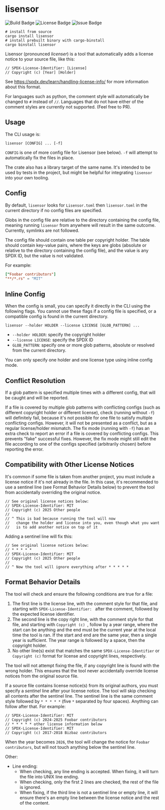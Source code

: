 # lisensor

![Build Badge](https://img.shields.io/github/check-runs/Pistonite/lisensor/main)
![License Badge](https://img.shields.io/github/license/Pistonite/lisensor)
![Issue Badge](https://img.shields.io/github/issues/Pistonite/lisensor)

```
# install from source
cargo install lisensor
# install prebuilt binary with cargo-binstall
cargo binstall lisensor
```

Lisensor (pronounced *licenser*) is a tool that automatically adds a
license notice to your source file, like this:

```
// SPDX-License-Identifier: [License]
// Copyright (c) [Year] [Holder]
```

See https://spdx.dev/learn/handling-license-info/ for more information
about this format.

For languages such as python, the comment style will automatically
be changed to `#` instead of `//`. Languages that do not have
either of the comment styles are currently not supported. (Feel free to PR).

## Usage

The CLI usage is:
```
lisensor [CONFIG] ... [-f]
```

`CONFIG` is one of more config file for Lisensor (see below). `-f` will attempt to automatically
fix the files in place.

The crate also has a library target of the same name. It's intended to be
used by tests in the project, but might be helpful for integrating `lisensor` into your own tooling.

## Config
By default, `lisensor` looks for `Lisensor.toml` then `lisensor.toml`
in the current directory if no config files are specified.

Globs in the config file are relative to the directory containing
the config file, meaning running `lisensor` from anywhere will result
in the same outcome. Currently, symlinks are not followed.

The config file should contain one table per copyright holder.
The table should contain key-value pairs, where the keys are
globs (absolute or relative to the directory containing the config file),
and the value is any SPDX ID, but the value is not validated.

For example:

```toml
["Foobar contributors"]
"**/*.rs" = "MIT"
```

## Inline Config
When the config is small, you can specify it directly in the CLI using
the following flags. You cannot use these flags if a config file is specified,
or a compatible config is found in the current directory.

```
lisensor --holder HOLDER --license LICENSE [GLOB_PATTERN] ...
```

- `--holder HOLDER`: specify the copyright holder
- `--license LICENSE`: specify the SPDX ID
- `GLOB_PATTERN`: specify one or more glob patterns, absolute or resolved
  from the current directory.

You can only specify one holder and one license type using inline config mode.

## Conflict Resolution
If a glob pattern is specified multiple times with a different config,
that will be caught and will be reported.

If a file is covered by multiple glob patterns with conflicting configs
(such as different copyright holder or different license), check (running without `-f`)
will definitely fail, because it's not possible for one file
to satisfy multiple conflicting configs. However, it will not be presented
as a conflict, but as a regular license/holder mismatch.
The fix mode (running with `-f`) has an extra check to report an error
if a file is covered by conflicting configs. This prevents "fake" successful
fixes. However, the fix mode might still edit the file according to one
of the configs specified (arbitrarily chosen) before reporting the error.

## Compatibility with Other License Notices
It's common if some file is taken from another project, you must include
a license notice if it's not already in the file. In this case,
it's recommended to use a sentinel line (see Format Behavior Details below)
to prevent the tool from accidentally overriding the original notice.

```
// See original license notices below:
// SPDX-License-Identifier: MIT
// Copyright (c) 2025 Other people
// 
// ^ This is bad because running the tool will now
//   change the holder and license into you, even though what you want
//   is to add another notice on top of it
```

Adding a sentinel line will fix this:
```
// See original license notices below:
// * * * * *
// SPDX-License-Identifier: MIT
// Copyright (c) 2025 Other people
// 
// ^ Now the tool will ignore everything after * * * * *
```

## Format Behavior Details
The tool will check and ensure the following conditions are true for a file:

1. The first line is the license line, with the comment style for that file,
   and starting with `SPDX-License-Identifier: ` after the comment, followed
   by the expected license identifier.
2. The second line is the copy right line, with the comment style for that file,
   and starting with `Copyright (c) `, follow by a year range, where the start
   can be anything and the end must be the current year at the local time the tool
   is ran. If the start and end are the same year, then a single year is sufficient.
   The year range is followed by a space, then the copyright holder.
3. No other line(s) exist that matches the same `SPDX-License-Identifier`
   or `Copyright (c)` format for license and copyright lines, respectively.

The tool will not attempt fixing the file, if any copyright line is found
with the wrong holder. This ensures that the tool never accidentally override
license notices from the original source file.

If a source file contains license notice(s) from its original authors,
you must specify a *sentinel* line after your license notice. The tool
will skip checking all contents after the sentinel line. The sentinel line
is the same comment style followed by `* * * * *` (five `*` separated by four spaces).
Anything can follow after that. For example:

```
// SPDX-License-Identifier: MIT
// Copyright (c) 2024-2025 Foobar contributors
// * * * * * other license information below
// SPDX-License-Identifier: MIT
// Copyright (c) 2017-2018 Bizbaz contributors
```

When the year becomes `2026`, the tool will change the notice
for `Foobar contributors`, but will not touch anything below the sentinel line.

Other:

- Line ending:
  - When checking, any line ending is accepted. When fixing, it will turn the file
    into UNIX line ending.
  - When checking, only the first 2 lines are checked, the rest of the file
    is ignored.
  - When fixing, if the third line is not a sentinel line or empty line,
    it will ensure there's an empty line between the license notice and the
    rest of the content.
